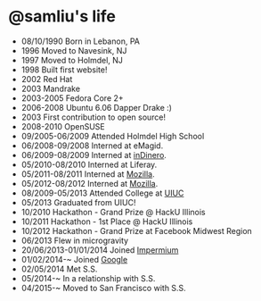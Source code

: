 @samliu's life
===============

- 08/10/1990 Born in Lebanon, PA
- 1996 Moved to Navesink, NJ
- 1997 Moved to Holmdel, NJ
- 1998 Built first website!
- 2002 Red Hat
- 2003 Mandrake
- 2003-2005 Fedora Core 2+
- 2006-2008 Ubuntu 6.06 Dapper Drake :)
- 2003 First contribution to open source!
- 2008-2010 OpenSUSE
- 09/2005-06/2009 Attended Holmdel High School
- 06/2008-09/2008 Interned at eMagid.
- 06/2009-08/2009 Interned at [inDinero](http://www.indinero.com).
- 05/2010-08/2010 Interned at Liferay.
- 05/2011-08/2011 Interned at [Mozilla](http://www.mozilla.org).
- 05/2012-08/2012 Interned at [Mozilla](http://www.mozilla.org).
- 08/2009-05/2013 Attended College at [UIUC](http://www.illinois.edu)
- 05/2013 Graduated from UIUC!
- 10/2010 Hackathon - Grand Prize @ HackU Illinois
- 10/2011 Hackathon - 1st Place @ HackU Illinois
- 10/2012 Hackathon - Grand Prize at Facebook Midwest Region
- 06/2013 Flew in microgravity
- 20/06/2013-01/01/2014 Joined [Impermium](http://www.impermium.com)
- 01/02/2014-~ Joined [Google](http://www.google.com)
- 02/05/2014 Met S.S.
- 05/2014-~ In a relationship with S.S.
- 04/2015-~ Moved to San Francisco with S.S.
